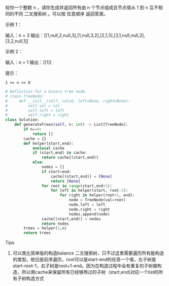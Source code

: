 给你一个整数 n ，请你生成并返回所有由 n 个节点组成且节点值从 1 到 n 互不相同的不同 二叉搜索树 。可以按 任意顺序 返回答案。

 

示例 1：

输入：n = 3
输出：[[1,null,2,null,3],[1,null,3,2],[2,1,3],[3,1,null,null,2],[3,2,null,1]]

示例 2：

输入：n = 1
输出：[[1]]

 

提示：

    1 <= n <= 8



```python
# Definition for a binary tree node.
# class TreeNode:
#     def __init__(self, val=0, left=None, right=None):
#         self.val = val
#         self.left = left
#         self.right = right
class Solution:
    def generateTrees(self, n: int) -> List[TreeNode]:
        if n==0:
            return []
        cache = {} 
        def helper(start,end):
            nonlocal cache 
            if (start,end) in cache:
                return cache[(start,end)]
            else:
                nodes = [] 
                if start>end:
                    cache[(start,end)] = [None]
                    return [None]
                for root in range(start,end+1):
                    for left in helper(start, root-1):
                        for right in helper(root+1, end):
                            node = TreeNode(val=root)
                            node.left = left 
                            node.right = right 
                            nodes.append(node)
                cache[(start,end)] = nodes 
                return nodes 
        trees = helper(1,n)
        return trees 
```

Tips

1. 可以类比简单版的构造balance 二叉搜索树，只不过这里需要遍历所有能构造的类型。依旧是前序遍历，root可以是start-end的任意一个值，左子树是start-root-1，右子树是root+1-end。因为在构造过程中会有重复的子树被构造，所以用cache来保留所有已经够熬过的子树（start,end)对应一个list的所有子树构造方式
